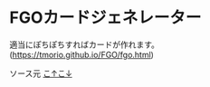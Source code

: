 # FGOカードジェネレーター

適当にぽちぽちすればカードが作れます。(https://tmorio.github.io/FGO/fgo.html)

ソース元 [こ↑こ↓](https://github.com/juncaixinchi/FGO)
